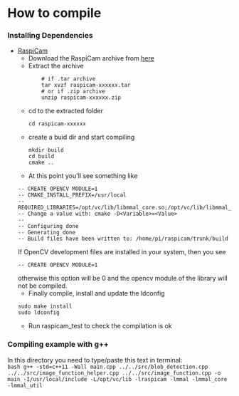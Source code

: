 # How to compile  

### Installing Dependencies
- [RaspiCam](https://www.uco.es/investiga/grupos/ava/node/40)
	+ Download the RaspiCam archive from [here](https://sourceforge.net/projects/raspicam/files/latest/download)
	+ Extract the archive
		``` 
			# if .tar archive
			tar xvzf raspicam-xxxxxx.tar 
			# or if .zip archive
			unzip raspicam-xxxxxx.zip
		```
	+ cd to the extracted folder
		``` 
		cd raspicam-xxxxxx
		```
	+ create a buid dir and start compiling
		```  
		mkdir build
		cd build
		cmake ..
		```
	+  At this point you'll see something like 
	```
	-- CREATE OPENCV MODULE=1
	-- CMAKE_INSTALL_PREFIX=/usr/local
	-- REQUIRED_LIBRARIES=/opt/vc/lib/libmmal_core.so;/opt/vc/lib/libmmal_util.so;/opt/vc/lib/libmmal.so
	-- Change a value with: cmake -D<Variable>=<Value>
	-- 
	-- Configuring done
	-- Generating done
	-- Build files have been written to: /home/pi/raspicam/trunk/build
	```
	 If OpenCV development files are installed in your system, then  you see
	```
	-- CREATE OPENCV MODULE=1
	```
	otherwise this option will be 0 and the opencv module of the library will not be compiled.
	+  Finally compile, install and update the ldconfig
	``` make
	sudo make install
	sudo ldconfig
	```
	+ Run raspicam_test to check the compilation is ok
### Compiling example with g++    
In this directory you need to type/paste this text in terminal:    
	```bash
	g++ -std=c++11 -Wall main.cpp ../../src/blob_detection.cpp ../../src/image_function_helper.cpp ../../src/image_function.cpp -o main -I/usr/local/include -L/opt/vc/lib -lraspicam -lmmal -lmmal_core -lmmal_util
	```
